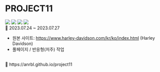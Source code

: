 # PROJECT11


 <img src="https://img.shields.io/badge/12주차-2F2625?style=for-the-badge&logo=codesandbox&logoColor=white"/> <img src="https://img.shields.io/badge/반응형-808000?style=for-the-badge&logo=awesomelists&logoColor=white"/>  <img src="https://img.shields.io/badge/Scss 작업-CC6699?style=for-the-badge&logo=sass&logoColor=white"/> <img src="https://img.shields.io/badge/FullPage-e5e5e5?style=for-the-badge&logo=codesandbox&logoColor=black"/>
<br/>
📅 2023.07.24 ~ 2023.07.27
 - 원본 사이트: https://www.harley-davidson.com/kr/ko/index.html (Harley Davidson)
 - 풀페이지 / 반응형(저주) 작업
<br/>
🔗 https://anrbl.github.io/project11


